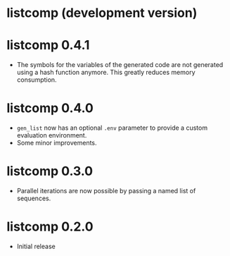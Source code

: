 # listcomp (development version)

# listcomp 0.4.1

* The symbols for the variables of the generated code are not generated using
  a hash function anymore. This greatly reduces memory consumption.

# listcomp 0.4.0

* `gen_list` now has an optional `.env` parameter to provide a custom
  evaluation environment.
* Some minor improvements.

# listcomp 0.3.0

* Parallel iterations are now possible by passing a named list of sequences.

# listcomp 0.2.0

* Initial release
